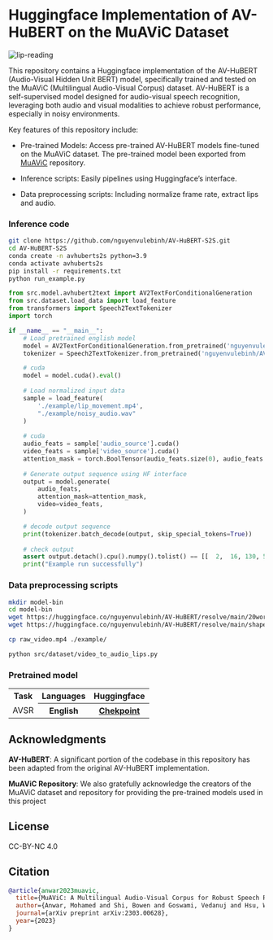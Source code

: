 # Huggingface Implementation of AV-HuBERT on the MuAViC Dataset

![lip-reading](https://github.com/facebookresearch/av_hubert/blob/main/assets/lipreading.gif?raw=true)

This repository contains a Huggingface implementation of the AV-HuBERT (Audio-Visual Hidden Unit BERT) model, specifically trained and tested on the MuAViC (Multilingual Audio-Visual Corpus) dataset. AV-HuBERT is a self-supervised model designed for audio-visual speech recognition, leveraging both audio and visual modalities to achieve robust performance, especially in noisy environments.


Key features of this repository include:

- Pre-trained Models: Access pre-trained AV-HuBERT models fine-tuned on the MuAViC dataset. The pre-trained model been exported from [MuAViC](https://github.com/facebookresearch/muavic) repository.

- Inference scripts: Easily pipelines using Huggingface’s interface.

- Data preprocessing scripts: Including normalize frame rate, extract lips and audio.

### Inference code

```sh
git clone https://github.com/nguyenvulebinh/AV-HuBERT-S2S.git
cd AV-HuBERT-S2S
conda create -n avhuberts2s python=3.9
conda activate avhuberts2s
pip install -r requirements.txt
python run_example.py
```

```python
from src.model.avhubert2text import AV2TextForConditionalGeneration
from src.dataset.load_data import load_feature
from transformers import Speech2TextTokenizer
import torch

if __name__ == "__main__":
    # Load pretrained english model
    model = AV2TextForConditionalGeneration.from_pretrained('nguyenvulebinh/AV-HuBERT')
    tokenizer = Speech2TextTokenizer.from_pretrained('nguyenvulebinh/AV-HuBERT')

    # cuda
    model = model.cuda().eval()
    
    # Load normalized input data
    sample = load_feature(
        './example/lip_movement.mp4',
        "./example/noisy_audio.wav"
    )
    
    # cuda
    audio_feats = sample['audio_source'].cuda()
    video_feats = sample['video_source'].cuda()
    attention_mask = torch.BoolTensor(audio_feats.size(0), audio_feats.size(-1)).fill_(False).cuda()
    
    # Generate output sequence using HF interface
    output = model.generate(
        audio_feats,
        attention_mask=attention_mask,
        video=video_feats,
    )

    # decode output sequence
    print(tokenizer.batch_decode(output, skip_special_tokens=True))
    
    # check output
    assert output.detach().cpu().numpy().tolist() == [[  2,  16, 130, 516,   8, 339, 541, 808, 210, 195, 541,  79, 130, 317, 269,   4,   2]]
    print("Example run successfully")
```

### Data preprocessing scripts

```sh
mkdir model-bin
cd model-bin
wget https://huggingface.co/nguyenvulebinh/AV-HuBERT/resolve/main/20words_mean_face.npy .
wget https://huggingface.co/nguyenvulebinh/AV-HuBERT/resolve/main/shape_predictor_68_face_landmarks.dat .

cp raw_video.mp4 ./example/ 

python src/dataset/video_to_audio_lips.py
```

### Pretrained model

<table align="center">
    <tr>
        <th>Task</th>
        <th>Languages</th>
        <th>Huggingface</th>
    </tr>
    <tr>
        <td>AVSR</td>
        <th>English</th>
        <th><a href="https://huggingface.co/nguyenvulebinh/AV-HuBERT">Chekpoint</a></th>
    </tr>
</table>


## Acknowledgments

**AV-HuBERT**: A significant portion of the codebase in this repository has been adapted from the original AV-HuBERT implementation.

**MuAViC Repository**: We also gratefully acknowledge the creators of the MuAViC dataset and repository for providing the pre-trained models used in this project

## License

CC-BY-NC 4.0

## Citation

```bibtex
@article{anwar2023muavic,
  title={MuAViC: A Multilingual Audio-Visual Corpus for Robust Speech Recognition and Robust Speech-to-Text Translation},
  author={Anwar, Mohamed and Shi, Bowen and Goswami, Vedanuj and Hsu, Wei-Ning and Pino, Juan and Wang, Changhan},
  journal={arXiv preprint arXiv:2303.00628},
  year={2023}
}
```